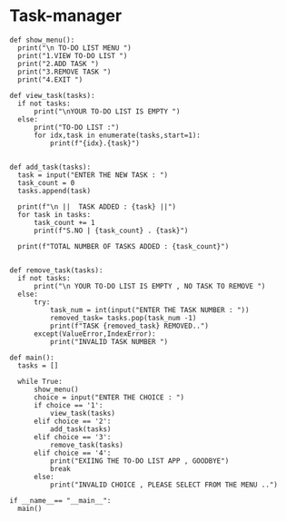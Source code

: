 # Task-manager

      
    def show_menu():
      print("\n TO-DO LIST MENU ")
      print("1.VIEW TO-DO LIST ")
      print("2.ADD TASK ")
      print("3.REMOVE TASK ")
      print("4.EXIT ")
    
    def view_task(tasks):
      if not tasks:
          print("\nYOUR TO-DO LIST IS EMPTY ")    
      else:
          print("TO-DO LIST :")
          for idx,task in enumerate(tasks,start=1):
              print(f"{idx}.{task}")
            
            
    def add_task(tasks):
      task = input("ENTER THE NEW TASK : ")
      task_count = 0
      tasks.append(task)
      
      print(f"\n ||  TASK ADDED : {task} ||")
      for task in tasks:
          task_count += 1
          print(f"S.NO | {task_count} . {task}")
          
      print(f"TOTAL NUMBER OF TASKS ADDED : {task_count}")    
    
                 
    def remove_task(tasks):
      if not tasks:
          print("\n YOUR TO-DO LIST IS EMPTY , NO TASK TO REMOVE ")
      else:
          try:
              task_num = int(input("ENTER THE TASK NUMBER : "))
              removed_task= tasks.pop(task_num -1)
              print(f"TASK {removed_task} REMOVED..")
          except(ValueError,IndexError):
              print("INVALID TASK NUMBER ")
            
    def main():
      tasks = []
      
      while True:
          show_menu()
          choice = input("ENTER THE CHOICE : ")
          if choice == '1':
              view_task(tasks)
          elif choice == '2':
              add_task(tasks)
          elif choice == '3':
              remove_task(tasks)
          elif choice == '4':
              print("EXIING THE TO-DO LIST APP , GOODBYE")
              break
          else:
              print("INVALID CHOICE , PLEASE SELECT FROM THE MENU ..") 
              
    if __name__== "__main__":
      main()
    
                       
            
             
                                       
